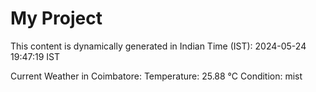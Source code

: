 # My Project

This content is dynamically generated in Indian Time (IST): 2024-05-24 19:47:19 IST


Current Weather in Coimbatore:
Temperature: 25.88 °C
Condition: mist
